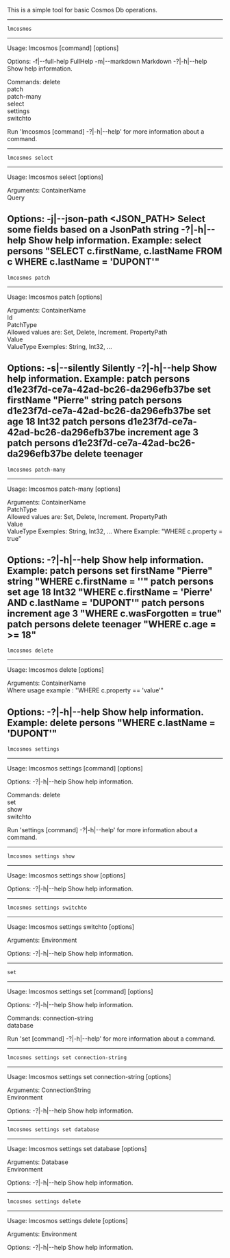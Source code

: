 

This is a simple tool for basic Cosmos Db operations.

-----------------------------------------------------------
	lmcosmos
-----------------------------------------------------------
Usage: lmcosmos [command] [options]

Options:
  -f|--full-help  FullHelp
  -m|--markdown   Markdown
  -?|-h|--help    Show help information.

Commands:
  delete          
  patch           
  patch-many      
  select          
  settings        
  switchto        

Run 'lmcosmos [command] -?|-h|--help' for more information about a command.

-----------------------------------------------------------
	lmcosmos select
-----------------------------------------------------------
Usage: lmcosmos select [options] <ContainerName> <Query>

Arguments:
  ContainerName               
  Query                       

Options:
  -j|--json-path <JSON_PATH>  Select some fields based on a JsonPath string
  -?|-h|--help                Show help information.
Example: select persons "SELECT c.firstName, c.lastName FROM c WHERE c.lastName = 'DUPONT'"
-----------------------------------------------------------
	lmcosmos patch
-----------------------------------------------------------
Usage: lmcosmos patch [options] <ContainerName> <Id> <PatchType> <PropertyPath> <Value> <ValueType>

Arguments:
  ContainerName  
  Id             
  PatchType      
                 Allowed values are: Set, Delete, Increment.
  PropertyPath   
  Value          
  ValueType      Exemples: String, Int32, ...

Options:
  -s|--silently  Silently
  -?|-h|--help   Show help information.
Example: 
patch persons d1e23f7d-ce7a-42ad-bc26-da296efb37be set firstName "Pierre" string
patch persons d1e23f7d-ce7a-42ad-bc26-da296efb37be set age 18 Int32 
patch persons d1e23f7d-ce7a-42ad-bc26-da296efb37be increment age 3 
patch persons d1e23f7d-ce7a-42ad-bc26-da296efb37be delete teenager
-----------------------------------------------------------
	lmcosmos patch-many
-----------------------------------------------------------
Usage: lmcosmos patch-many [options] <ContainerName> <PatchType> <PropertyPath> <Value> <ValueType> <Where>

Arguments:
  ContainerName  
  PatchType      
                 Allowed values are: Set, Delete, Increment.
  PropertyPath   
  Value          
  ValueType      Exemples: String, Int32, ...
  Where          Example: "WHERE c.property = true"

Options:
  -?|-h|--help   Show help information.
Example: 
patch persons set firstName "Pierre" string "WHERE c.firstName = ''"
patch persons set age 18 Int32 "WHERE c.firstName = 'Pierre' AND c.lastName = 'DUPONT'"
patch persons increment age 3 "WHERE c.wasForgotten = true"
patch persons delete teenager "WHERE c.age = >= 18"
-----------------------------------------------------------
	lmcosmos delete
-----------------------------------------------------------
Usage: lmcosmos delete [options] <ContainerName> <Where>

Arguments:
  ContainerName  
  Where          usage example : "WHERE c.property == 'value'"

Options:
  -?|-h|--help   Show help information.
Example: delete persons "WHERE c.lastName = 'DUPONT'"
-----------------------------------------------------------
	lmcosmos settings
-----------------------------------------------------------
Usage: lmcosmos settings [command] [options]

Options:
  -?|-h|--help  Show help information.

Commands:
  delete        
  set           
  show          
  switchto      

Run 'settings [command] -?|-h|--help' for more information about a command.

-----------------------------------------------------------
	lmcosmos settings show
-----------------------------------------------------------
Usage: lmcosmos settings show [options]

Options:
  -?|-h|--help  Show help information.

-----------------------------------------------------------
	lmcosmos settings switchto
-----------------------------------------------------------
Usage: lmcosmos settings switchto [options] <Environment>

Arguments:
  Environment   

Options:
  -?|-h|--help  Show help information.

-----------------------------------------------------------
	set
-----------------------------------------------------------
Usage: lmcosmos settings set [command] [options]

Options:
  -?|-h|--help       Show help information.

Commands:
  connection-string  
  database           

Run 'set [command] -?|-h|--help' for more information about a command.

-----------------------------------------------------------
	lmcosmos settings set connection-string
-----------------------------------------------------------
Usage: lmcosmos settings set connection-string [options] <ConnectionString> <Environment>

Arguments:
  ConnectionString  
  Environment

Options:
  -?|-h|--help      Show help information.

-----------------------------------------------------------
	lmcosmos settings set database
-----------------------------------------------------------
Usage: lmcosmos settings set database [options] <Database> <Environment>

Arguments:
  Database      
  Environment   

Options:
  -?|-h|--help  Show help information.

-----------------------------------------------------------
	lmcosmos settings delete
-----------------------------------------------------------
Usage: lmcosmos settings delete [options] <Environment>

Arguments:
  Environment   

Options:
  -?|-h|--help  Show help information.

